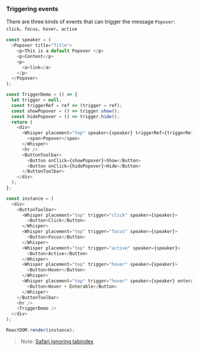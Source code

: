 ### Triggering events

There are three kinds of events that can trigger the message `Popover`: `click`、`focus`、`hover`、`active`

<!--start-code-->

```js
const speaker = (
  <Popover title="Title">
    <p>This is a default Popover </p>
    <p>Content</p>
    <p>
      <a>link</a>
    </p>
  </Popover>
);

const TriggerDemo = () => {
  let trigger = null;
  const triggerRef = ref => (trigger = ref);
  const showPopover = () => trigger.show();
  const hidePopover = () => trigger.hide();
  return (
    <div>
      <Whisper placement="top" speaker={speaker} triggerRef={triggerRef}>
        <span>Popover</span>
      </Whisper>
      <hr />
      <ButtonToolbar>
        <Button onClick={showPopover}>Show</Button>
        <Button onClick={hidePopover}>Hide</Button>
      </ButtonToolbar>
    </div>
  );
};

const instance = (
  <div>
    <ButtonToolbar>
      <Whisper placement="top" trigger="click" speaker={speaker}>
        <Button>Click</Button>
      </Whisper>
      <Whisper placement="top" trigger="focus" speaker={speaker}>
        <Button>Focus</Button>
      </Whisper>
      <Whisper placement="top" trigger="active" speaker={speaker}>
        <Button>Active</Button>
      </Whisper>
      <Whisper placement="top" trigger="hover" speaker={speaker}>
        <Button>Hover</Button>
      </Whisper>
      <Whisper placement="top" trigger="hover" speaker={speaker} enterable>
        <Button>Hover + Enterable</Button>
      </Whisper>
    </ButtonToolbar>
    <hr />
    <TriggerDemo />
  </div>
);

ReactDOM.render(instance);
```

<!--end-code-->

> Note: [Safari ignoring tabindex](https://stackoverflow.com/questions/1848390/safari-ignoring-tabindex)
